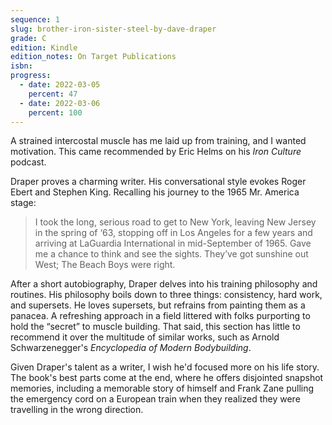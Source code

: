 ```yaml
---
sequence: 1
slug: brother-iron-sister-steel-by-dave-draper
grade: C
edition: Kindle
edition_notes: On Target Publications
isbn:
progress:
  - date: 2022-03-05
    percent: 47
  - date: 2022-03-06
    percent: 100
---
```


A strained intercostal muscle has me laid up from training, and I wanted motivation. This came recommended by Eric Helms on his _Iron Culture_ podcast.

<!-- end -->

Draper proves a charming writer. His conversational style evokes Roger Ebert and Stephen King. Recalling his journey to the 1965 Mr. America stage:

> I took the long, serious road to get to New York, leaving New Jersey in the spring of ‘63, stopping off in Los Angeles for a few years and arriving at LaGuardia International in mid-September of 1965. Gave me a chance to think and see the sights. They’ve got sunshine out West; The Beach Boys were right.

After a short autobiography, Draper delves into his training philosophy and routines. His philosophy boils down to three things: consistency, hard work, and supersets. He loves supersets, but refrains from painting them as a panacea. A refreshing approach in a field littered with folks purporting to hold the “secret” to muscle building. That said, this section has little to recommend it over the multitude of similar works, such as Arnold Schwarzenegger's _Encyclopedia of Modern Bodybuilding_.

Given Draper's talent as a writer, I wish he'd focused more on his life story. The book's best parts come at the end, where he offers disjointed snapshot memories, including a memorable story of himself and Frank Zane pulling the emergency cord on a European train when they realized they were travelling in the wrong direction.
